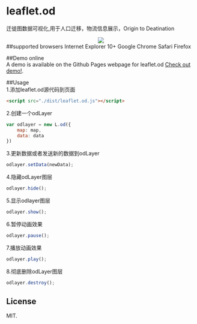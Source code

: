 # leaflet.od
迁徙图数据可视化,用于人口迁移，物流信息展示，Origin to Deatination   
<div style="text-align:center" align="center">
  <img src="https://react-map.github.io/leaflet.od/demo.gif" />
</div>     
##supported browsers
Internet Explorer 10+     
Google Chrome     
Safari    
Firefox        

##Demo online   
A demo is available on the Github Pages webpage for leaflet.od [Check out demo!](https://react-map.github.io/leaflet.od/).

##Usage     
1.添加leaflet.od源代码到页面
```html
<script src="./dist/leaflet.od.js"></script>
```    
2.创建一个odLayer
```js
var odlayer = new L.od({
    map: map,
    data: data
})
```     
3.更新数据或者发送新的数据到odLayer
```js
odlayer.setData(newData);
```   
4.隐藏odLayer图层       
```js
odlayer.hide();
```   
5.显示odlayer图层       
```js
odlayer.show();
```   
6.暂停动画效果   
```js
odlayer.pause();
```   
7.播放动画效果     
```js
odlayer.play();
```   
8.彻底删除odLayer图层     
```js
odlayer.destroy();
```   
## License   
MIT.    